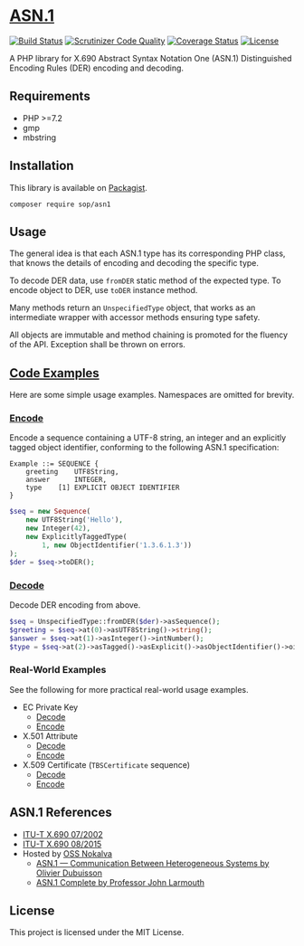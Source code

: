 # [ASN.1](https://sop.github.io/asn1/)

[![Build Status](https://travis-ci.org/sop/asn1.svg?branch=master)](https://travis-ci.org/sop/asn1)
[![Scrutinizer Code Quality](https://scrutinizer-ci.com/g/sop/asn1/badges/quality-score.png?b=master)](https://scrutinizer-ci.com/g/sop/asn1/?branch=master)
[![Coverage Status](https://coveralls.io/repos/github/sop/asn1/badge.svg?branch=master)](https://coveralls.io/github/sop/asn1?branch=master)
[![License](https://poser.pugx.org/sop/asn1/license)](https://github.com/sop/asn1/blob/master/LICENSE)

A PHP library for X.690 Abstract Syntax Notation One (ASN.1)
Distinguished Encoding Rules (DER) encoding and decoding.

## Requirements

- PHP >=7.2
- gmp
- mbstring

## Installation

This library is available on
[Packagist](https://packagist.org/packages/sop/asn1).

    composer require sop/asn1

## Usage

The general idea is that each ASN.1 type has its corresponding PHP class,
that knows the details of encoding and decoding the specific type.

To decode DER data, use `fromDER` static method of the expected type.
To encode object to DER, use `toDER` instance method.

Many methods return an `UnspecifiedType` object, that works as an intermediate
wrapper with accessor methods ensuring type safety.

All objects are immutable and method chaining is promoted for the fluency
of the API. Exception shall be thrown on errors.

## [Code Examples](https://github.com/sop/asn1/tree/master/examples)

Here are some simple usage examples. Namespaces are omitted for brevity.

### [Encode](https://github.com/sop/asn1/blob/master/examples/encode.php)

Encode a sequence containing a UTF-8 string, an integer
and an explicitly tagged object identifier, conforming to the following
ASN.1 specification:

    Example ::= SEQUENCE {
        greeting    UTF8String,
        answer      INTEGER,
        type    [1] EXPLICIT OBJECT IDENTIFIER
    }

```php
$seq = new Sequence(
    new UTF8String('Hello'),
    new Integer(42),
    new ExplicitlyTaggedType(
        1, new ObjectIdentifier('1.3.6.1.3'))
);
$der = $seq->toDER();
```

### [Decode](https://github.com/sop/asn1/blob/master/examples/decode.php)

Decode DER encoding from above.

```php
$seq = UnspecifiedType::fromDER($der)->asSequence();
$greeting = $seq->at(0)->asUTF8String()->string();
$answer = $seq->at(1)->asInteger()->intNumber();
$type = $seq->at(2)->asTagged()->asExplicit()->asObjectIdentifier()->oid();
```

### Real-World Examples

See the following for more practical real-world usage examples.

- EC Private Key
  - [Decode](https://github.com/sop/crypto-types/blob/0.2.1/lib/CryptoTypes/Asymmetric/EC/ECPrivateKey.php#L70)
  - [Encode](https://github.com/sop/crypto-types/blob/0.2.1/lib/CryptoTypes/Asymmetric/EC/ECPrivateKey.php#L209)
- X.501 Attribute
  - [Decode](https://github.com/sop/x501/blob/0.5.0/lib/X501/ASN1/Attribute.php#L55)
  - [Encode](https://github.com/sop/x501/blob/0.5.0/lib/X501/ASN1/Attribute.php#L113)
- X.509 Certificate (`TBSCertificate` sequence)
  - [Decode](https://github.com/sop/x509/blob/0.6.0/lib/X509/Certificate/TBSCertificate.php#L129)
  - [Encode](https://github.com/sop/x509/blob/0.6.0/lib/X509/Certificate/TBSCertificate.php#L565)

## ASN.1 References

- [ITU-T X.690 07/2002](https://www.itu.int/ITU-T/studygroups/com17/languages/X.690-0207.pdf)
- [ITU-T X.690 08/2015](https://www.itu.int/rec/T-REC-X.690-201508-I/en)
- Hosted by [OSS Nokalva](http://www.oss.com/asn1/resources/books-whitepapers-pubs/asn1-books.html)
  - [ASN.1 — Communication Between Heterogeneous Systems by Olivier Dubuisson](http://www.oss.com/asn1/resources/books-whitepapers-pubs/dubuisson-asn1-book.PDF)
  - [ASN.1 Complete by Professor John Larmouth](http://www.oss.com/asn1/resources/books-whitepapers-pubs/larmouth-asn1-book.pdf)

## License

This project is licensed under the MIT License.
